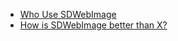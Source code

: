- [Who Use SDWebImage](https://github.com/rs/SDWebImage/wiki/Who-Use-SDWebImage)
- [How is SDWebImage better than X?](https://github.com/rs/SDWebImage/wiki/How-is-SDWebImage-better-than-X%3F)